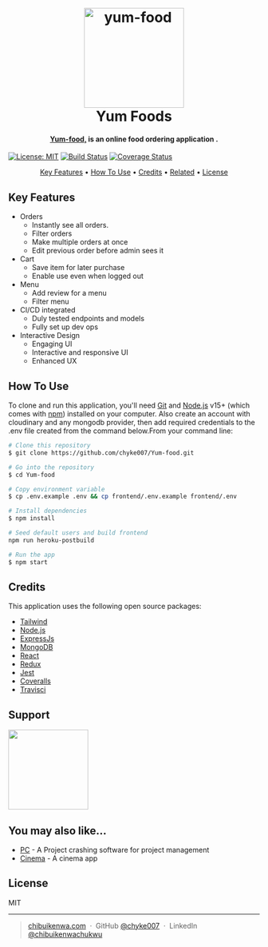 <h1 align="center">
  <br>
  <a href="https://yum-food.herokuapp.com/"><img src="https://upload.wikimedia.org/wikipedia/commons/thumb/e/e9/Egyptian_food_Koshary.jpg/220px-Egyptian_food_Koshary.jpg" alt="yum-food" width="200"></a>
  <br>
  Yum Foods
  <br>
</h1>

<h4 align="center"><a href="https://yum-food.herokuapp.com/" target="_blank">Yum-food,</a> is an online food ordering application .</h4>

[![License: MIT](https://img.shields.io/badge/License-MIT-blue.svg)](https://opensource.org/licenses/MIT) [![Build Status](https://travis-ci.com/chyke007/Yum-food.svg?branch=master)](https://travis-ci.com/chyke007/Yum-food) [![Coverage Status](https://coveralls.io/repos/github/chyke007/Yum-food/badge.svg?branch=master)](https://coveralls.io/github/chyke007/Yum-food?branch=master)

<p align="center">
  <a href="#key-features">Key Features</a> •
  <a href="#how-to-use">How To Use</a> •
  <a href="#credits">Credits</a> •
  <a href="#related">Related</a> •
  <a href="#license">License</a>
</p>

## Key Features

- Orders
  - Instantly see all orders.
  - Filter orders
  - Make multiple orders at once
  - Edit previous order before admin sees it
- Cart
  - Save item for later purchase
  - Enable use even when logged out
- Menu
  - Add review for a menu
  - Filter menu
- CI/CD integrated
  - Duly tested endpoints and models
  - Fully set up dev ops
- Interactive Design
  - Engaging UI
  - Interactive and responsive UI
  - Enhanced UX

## How To Use

To clone and run this application, you'll need [Git](https://git-scm.com) and [Node.js](https://nodejs.org/en/download/) v15+ (which comes with [npm](http://npmjs.com)) installed on your computer. Also create an account with cloudinary and any mongodb provider, then add required credentials to the .env file created from the command below.From your command line:

```bash
# Clone this repository
$ git clone https://github.com/chyke007/Yum-food.git

# Go into the repository
$ cd Yum-food

# Copy environment variable
$ cp .env.example .env && cp frontend/.env.example frontend/.env

# Install dependencies
$ npm install

# Seed default users and build frontend
npm run heroku-postbuild

# Run the app
$ npm start
```

## Credits

This application uses the following open source packages:

- [Tailwind](https://tailwindcss.com/)
- [Node.js](https://nodejs.org/)
- [ExpressJs](https://expressjs.com/)
- [MongoDB](https://www.mongodb.com/)
- [React](https://www.mongodb.com/)
- [Redux](https://redux.js.org/)
- [Jest](https://jestjs.io/)
- [Coveralls](https://coveralls.io/)
- [Travisci](https://travis-ci.org/)

## Support

<a href="https://www.patreon.com/chyke007">
	<img src="https://c5.patreon.com/external/logo/become_a_patron_button@2x.png" width="160">
</a>

## You may also like...

- [PC](https://github.com/chyke007/pc) - A Project crashing software for project management
- [Cinema](https://github.com/chyke007/cinemaapp) - A cinema app

## License

MIT

---

> [chibuikenwa.com](https://www.chibuikenwa.com) &nbsp;&middot;&nbsp;
> GitHub [@chyke007](https://github.com/chyke007) &nbsp;&middot;&nbsp;
> LinkedIn [@chibuikenwachukwu](https://linkedin.com/in/chibuikenwachukwu)
